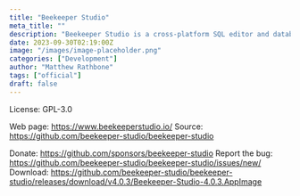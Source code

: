 ```yaml
---
title: "Beekeeper Studio"
meta_title: ""
description: "Beekeeper Studio is a cross-platform SQL editor and database manager"
date: 2023-09-30T02:19:00Z
image: "/images/image-placeholder.png"
categories: ["Development"]
author: "Matthew Rathbone"
tags: ["official"]
draft: false
---
```


License: GPL-3.0

Web page: https://www.beekeeperstudio.io/
Source: https://github.com/beekeeper-studio/beekeeper-studio

Donate: https://github.com/sponsors/beekeeper-studio
Report the bug: https://github.com/beekeeper-studio/beekeeper-studio/issues/new/  
Download: https://github.com/beekeeper-studio/beekeeper-studio/releases/download/v4.0.3/Beekeeper-Studio-4.0.3.AppImage
